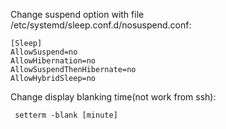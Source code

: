 
Change suspend option with file /etc/systemd/sleep.conf.d/nosuspend.conf:

```
[Sleep]
AllowSuspend=no
AllowHibernation=no
AllowSuspendThenHibernate=no
AllowHybridSleep=no
```

Change display blanking time(not work from ssh):
```
 setterm -blank [minute]
```
